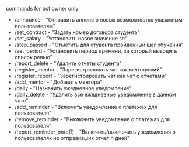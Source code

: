 
commands for bot owner only


- /announce - "Отправить аннонс о новых возможностях указанным пользователям"
- /set_contract - "Задать номер договора студента"
- /set_salary - "Установить новое значение зп"
- /step_passed - "Отметить для студента пройденный шаг обучения"
- /set_period - "Установить период времени, за который выводить список ревью"
- /report_delete - "Удалить отчеты студента"
- /register_mentor - "Зарегистрировать чат как менторский"
- /register_report - "Зарегистрировать чат как чат с отчетами"
- /add_mentor - "Добавить ментора"
- /daily - "Назначить ежедневное уведомление"
- /daily_delete - "Удалить все ежедневные уведомление в данном чате"
- /add_reminder - "Включить уведомление о платежах для пользователя"
- /remove_reminder - "Выключить уведомление о платежах для пользователя"
- /report_reminder_on(off) - "Включить/выключить уведомления о пользователях не отправивших отчет n дней"
